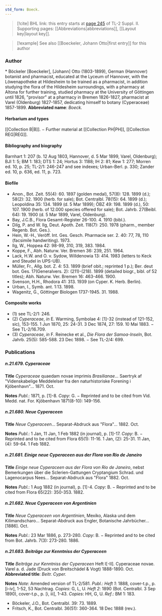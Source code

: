 ```yaml
---
std_form: Boeck.
---
```


> [!cite] BHL link: this entry starts at [page 245](https://www.biodiversitylibrary.org/page/33265442) of TL-2 Suppl. II.
> Supporting pages: [[Abbreviations|abbreviations]], [[Layout key|layout key]].

> [!example] See also [[Boeckeler, Johann Otto|first entry]] for this author

### Author

\* Böckeler \[Boeckeler\], \[Johann\] Otto (1803-1899), German (Hannover) botanist and pharmacist, educated at the Lyceum of Hannover, with the Löwenapotheke at Hildesheim to be trained as a pharmacist, in addition studying the flora of the Hildesheim surroundings, with a pharmacy at Altona for further training, studied pharmacy at the University of Göttingen until 1826, "provisor" at a pharmacy in Bremen 1826-1827, pharmacist at Varel (Oldenburg) 1827-1857, dedicating himself to botany (Cyperaceae) 1857-1899. 
**Abbreviated name**: *Boeck.*

#### Herbarium and types

[[Collection B|B]]. − Further material at [[Collection PH|PH]], [[Collection REG|REG]].

#### Bibliography and biography

Barnhart 1: 207 (b. 12 Aug 1803, Hannover, d. 5 Mar 1899, Varel, Oldenburg); BJI 1: 5; BM 1: 183; DTS 1: 24; Hortus 3: 1188; IH 2: 81; Kew 1: 277; Morren ed. 10, p. 25; TL-2/1: 246-247 and see indexes; Urban-Berl. p. 330; Zander ed. 10, p. 636, ed. 11, p. 723.

#### Biofile

- Anon., Bot. Zeit. 55(4): 60. 1897 (golden medal), 57(8): 128. 1899 (d.); 58(2): 32. 1900 (herb. for sale); Bot. Centralbl. 78(15): 64. 1899 (d.); Leopoldina 35: 134. 1899 (d. 5 Mar 1899); ÖBZ 49: 198. 1899 (d.), 50: 107. 1900 (herb. of 12.000 species offered for sale); Bot. Jahrb. 27(Beibl. 64): 19. 1900 (d. 5 Mar 1899, Varel, Oldenburg).
- Bay, J.C.B., Flora Gesamt-Register 26-100. 4. 1910 (bibl.).
- Dilg, P. and W. Ilg, Deut. Apoth. Zeit. 118(7): 250. 1978 (pharm., member Regenb. Bot. Ges.).
- Hein, W.-H., Veröff. Int. Ges. Gesch. Pharmacie ser. 2. 40: 77, 78, 110 (facsimile handwriting). 1973.
- Ilg, W., Hoppea 42: 98-99, 310, 319, 383. 1984.
- Koppe, F., Abh. Naturw. Ver. Bremen 36: 239, 251. 1964.
- Lack, H.W. and O. v. Sydow, Willdenowia 13: 414. 1983 (letters to Keck and Steudel in UPS-UB).
- Müller, Fr., Allg. bot. Z. 4: 53. 1899 (brief obit.; reprinted 1 p.); Ber. deut bot. Ges. 17(Generalvers. 2): (211)-(218). 1899 (detailed biogr., bibl. of 52 titles); Abh. Naturw. Ver. Bremen 16: 463-466. 1900.
- Svenson, H.H., Rhodora 41: 313. 1939 (on Cyper. K. Herb. Berlin).
- Urban, I., Symb. ant. 1:13. 1898.
- Wagenitz, G., Göttinger Biologen 1737-1945. 31. 1988.

#### Composite works

- (1) see TL-2/1: 246.
- (2) *Cyperaceae*, *in* E. Warming, Symbolae 4: \[1\]-32 (instead of 121-152, sic), 153-155. 1 Jun 1870, 25: 24-31. 3 Dec 1874, 27: 159. 10 Mai 1883. − See TL-2/16.709.
- (3) *Cyperaceae*, *in* F. Reinecke et al., *Die Flora der Samoa-Inseln*, Bot. Jahrb. 25(5): 585-588. 23 Dec 1898. − See TL-2/4: 699.

### Publications

##### n.21.679. Cyperaceae

**Title**
*Cyperaceae* quaedam novae imprimis *Brasilianae*... Saertryk af "Videnskabelige Meddelelser fra den naturhistoriske Forening i Kjöbenhavn"... 1871. Oct.

**Notes**
*Publ*.: 1871, p. \[1\]-8. *Copy*: G. − Reprinted and to be cited from Vid. Medd. nat. For. Kjöbenhavn 1871(8-10): 149-156.

##### n.21.680. Neue Cyperaceen

**Title**
*Neue Cyperaceen*... Separat-Abdruck aus "Flora"... 1882. Oct.

**Notes**
*Publ*.: 1 Jan, 11 Jan, 1 Feb 1882 (in journal), p. \[1\]-17. *Copy*: B. − Reprinted and to be cited from Flora 65(1): 11-16. 1 Jan, (2): 25-31. 11 Jan, (4): 59-64. 1 Feb 1882.

##### n.21.681. Einige neue Cyperaceen aus der Flora von Rio de Janeiro

**Title**
*Einige neue Cyperaceen aus der Flora von Rio de Janeiro*, nebst Bemerkungen über die Sclerien-Gattungen Cryptangium Schrad. und Lagenocarpus Nees... Separat-Abdruck aus "Flora" 1882. Oct.

**Notes**
*Publ*.: 1 Aug 1882 (in journal), p. \[1\]-4. *Copy*: B. − Reprinted and to be cited from Flora 65(22): 350-353. 1882.

##### n.21.682. Neue Cyperaceen von Argentinien

**Title**
*Neue Cyperaceen von Argentinien*, Mexiko, Alaska und dem Kilimandscharo... Separat-Abdruck aus Engler, Botanische Jahrbücher... \[1886\]. Oct.

**Notes**
*Publ*.: 23 Mar 1886, p. 273-280. *Copy*: B. − Reprinted and to be cited from Bot. Jahrb. 7(3): 273-280. 1886.

##### n.21.683. Beiträge zur Kenntniss der Cyperaceen

**Title**
*Beiträge zur Kenntniss der Cyperaceen* Heft I\[-II\]. Cyperaceae novae. Varel a. d. Jade (Druck von Breitschädel & Vogt) 1888-1890. Oct.
**Abbreviated title**: *Beitr. Cyper.*

**Notes**
*Note*: Amended version of TL-2/581.
*Publ*.: *Heft 1*: 1888, cover-t.p., p. \[i-iv\], 1-52, 53 Nachtrag. *Copies*: G, L, U.
*Heft 2*: 1890 (Bot. Centralbl. 3 Sep 1890), cover-t.p., p. \[i, iii\], 1-43. *Copies*: HH, G, U.
*Ref*.: BM 1: 183.
- Böckeler, J.O., Bot. Centralbl. 39: 73. 1889.
- Fritsch, K., Bot. Centralbl. 36(51): 360-364. 18 Dec 1888 (rev.).

